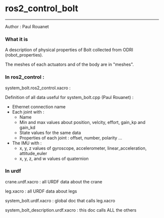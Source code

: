 # ros2_control_bolt
----------------------

Author : Paul Rouanet

### What it is

A description of physical properties of Bolt collected from ODRI (robot_properties).

The meshes of each actuators and of the body are in "meshes".

### In ros2_control :

system_bolt.ros2_control.xacro :

Definition of all data useful for system_bolt.cpp (<author email="prouanet@laas.fr">Paul Rouanet</author>) :

   - Ethernet connection name
   - Each joint with :
      - Name
      - Min and max values about position, velcity, effort, gain_kp and gain_kd
      - State values for the same data
      - Properties of each joint : offset, number, polarity ...
   - The IMU with :
      - x, y, z values of gyroscope, accelerometer, linear_acceleration, attitude_euler
      - x, y, z, and w values of quaternion

### In urdf

crane.urdf.xacro : all URDF data about the crane

leg.xacro : all URDF data about legs

system_bolt.urdf.xacro : global doc that calls leg.xacro

system_bolt_description.urdf.xacro : this doc calls ALL the others
